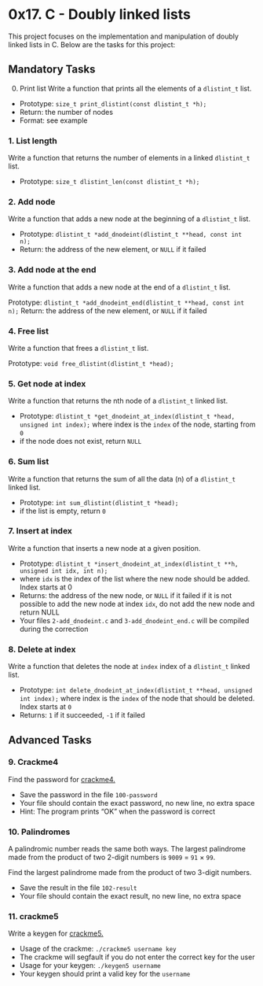 # 0x17. C - Doubly linked lists

This project focuses on the implementation and manipulation of doubly linked lists in C. Below are the tasks for this project:


## Mandatory Tasks

0. Print list
Write a function that prints all the elements of a `dlistint_t` list.

* Prototype: `size_t print_dlistint(const dlistint_t *h);`
* Return: the number of nodes
* Format: see example


### 1. List length
Write a function that returns the number of elements in a linked `dlistint_t` list.

* Prototype: `size_t dlistint_len(const dlistint_t *h);`


### 2. Add node
Write a function that adds a new node at the beginning of a `dlistint_t` list.

* Prototype: `dlistint_t *add_dnodeint(dlistint_t **head, const int n);`
* Return: the address of the new element, or `NULL` if it failed


### 3. Add node at the end
Write a function that adds a new node at the end of a `dlistint_t` list.

Prototype: `dlistint_t *add_dnodeint_end(dlistint_t **head, const int n);`
Return: the address of the new element, or `NULL` if it failed


### 4. Free list
Write a function that frees a `dlistint_t` list.

Prototype: `void free_dlistint(dlistint_t *head);`


### 5. Get node at index
Write a function that returns the nth node of a `dlistint_t` linked list.

* Prototype: `dlistint_t *get_dnodeint_at_index(dlistint_t *head, unsigned int index);`
where index is the `index` of the node, starting from `0`
* if the node does not exist, return `NULL`


### 6. Sum list
Write a function that returns the sum of all the data (n) of a `dlistint_t` linked list.

* Prototype: `int sum_dlistint(dlistint_t *head);`
* if the list is empty, return `0`


### 7. Insert at index
Write a function that inserts a new node at a given position.

* Prototype: `dlistint_t *insert_dnodeint_at_index(dlistint_t **h, unsigned int idx, int n);`
* where `idx` is the index of the list where the new node should be added. Index starts at 0
* Returns: the address of the new node, or `NULL` if it failed
if it is not possible to add the new node at index `idx`, do not add the new node and return NULL
* Your files `2-add_dnodeint.c` and `3-add_dnodeint_end.c` will be compiled during the correction


### 8. Delete at index
Write a function that deletes the node at `index` index of a `dlistint_t` linked list.

* Prototype: `int delete_dnodeint_at_index(dlistint_t **head, unsigned int index);`
where index is the `index` of the node that should be deleted. Index starts at `0`
* Returns: `1` if it succeeded, `-1` if it failed


## Advanced Tasks
### 9. Crackme4
Find the password for [crackme4.](https://github.com/alx-tools/0x17.c)

* Save the password in the file `100-password`
* Your file should contain the exact password, no new line, no extra space
* Hint: The program prints “OK” when the password is correct


### 10. Palindromes
A palindromic number reads the same both ways. The largest palindrome made from the product of two 2-digit numbers is `9009` = `91` × `99`.

Find the largest palindrome made from the product of two 3-digit numbers.

* Save the result in the file `102-result`
* Your file should contain the exact result, no new line, no extra space


### 11. crackme5
Write a keygen for [crackme5.](https://github.com/alx-tools/0x17.c)

* Usage of the crackme: `./crackme5 username key`
* The crackme will segfault if you do not enter the correct key for the user
* Usage for your keygen: `./keygen5 username`
* Your keygen should print a valid key for the `username`